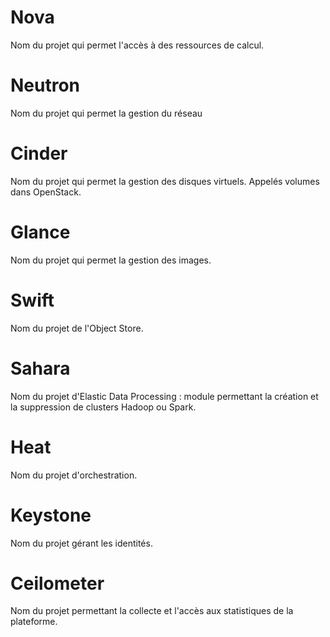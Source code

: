 # Nova
Nom du projet qui permet l'accès à des ressources de calcul.

# Neutron
Nom du projet qui permet la gestion du réseau

# Cinder
Nom du projet qui permet la gestion des disques virtuels. Appelés volumes dans OpenStack.

# Glance
Nom du projet qui permet la gestion des images.

# Swift
Nom du projet de l'Object Store.

# Sahara
Nom du projet d'Elastic Data Processing : module permettant la création et la suppression de clusters Hadoop ou Spark.

# Heat
Nom du projet d'orchestration.

# Keystone
Nom du projet gérant les identités.

# Ceilometer
Nom du projet permettant la collecte et l'accès aux statistiques de la plateforme.